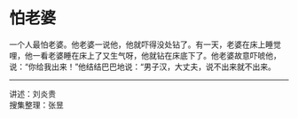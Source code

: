 # 怕老婆

一个人最怕老婆。他老婆一说他，他就吓得没处钻了。有一天，老婆在床上睡觉哩，他一看老婆睡在床上了又生气呀，他就钻在床底下了。他老婆故意吓唬他，说：“你给我出来！”他结结巴巴地说：“男子汉，大丈夫，说不出来就不出来。

---

讲述：刘炎贵  
搜集整理：张昱
